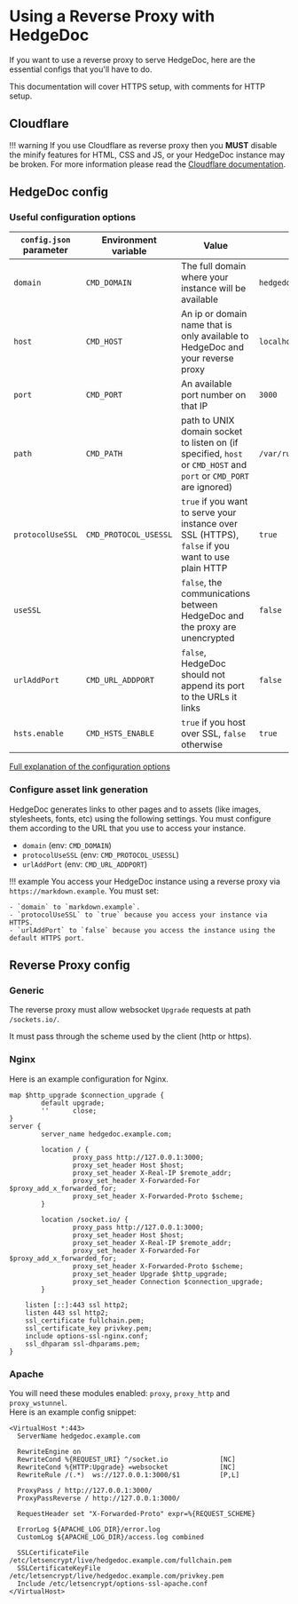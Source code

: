 # Using a Reverse Proxy with HedgeDoc

If you want to use a reverse proxy to serve HedgeDoc, here are the essential
configs that you'll have to do.

This documentation will cover HTTPS setup, with comments for HTTP setup.

## Cloudflare
!!! warning
    If you use Cloudflare as reverse proxy then you **MUST** disable the minify features for HTML, CSS and JS, or your HedgeDoc instance may be broken.
    For more information please read the [Cloudflare documentation](https://support.cloudflare.com/hc/en-us/articles/200168196-How-do-I-minify-HTML-CSS-and-JavaScript-to-optimize-my-site-).

## HedgeDoc config

### Useful configuration options

| `config.json` parameter | Environment variable | Value | Example |
|-------------------------|----------------------|-------|---------|
| `domain` | `CMD_DOMAIN` | The full domain where your instance will be available | `hedgedoc.example.com` |
| `host` | `CMD_HOST` | An ip or domain name that is only available to HedgeDoc and your reverse proxy | `localhost` |
| `port` | `CMD_PORT` | An available port number on that IP | `3000` |
| `path` | `CMD_PATH` | path to UNIX domain socket to listen on (if specified, `host` or `CMD_HOST` and `port` or `CMD_PORT` are ignored) | `/var/run/hedgedoc.sock` |
| `protocolUseSSL` | `CMD_PROTOCOL_USESSL` | `true` if you want to serve your instance over SSL (HTTPS), `false` if you want to use plain HTTP | `true` |
| `useSSL` |  | `false`, the communications between HedgeDoc and the proxy are unencrypted | `false` |
| `urlAddPort` | `CMD_URL_ADDPORT` | `false`, HedgeDoc should not append its port to the URLs it links | `false` |
| `hsts.enable` | `CMD_HSTS_ENABLE` | `true` if you host over SSL, `false` otherwise | `true` |

[Full explanation of the configuration options](../configuration.md)

### Configure asset link generation

HedgeDoc generates links to other pages and to assets (like images, stylesheets, fonts, etc) using the following settings. You must configure them according to the URL that you use to access your instance.

- `domain` (env: `CMD_DOMAIN`)
- `protocolUseSSL` (env: `CMD_PROTOCOL_USESSL`)
- `urlAddPort` (env: `CMD_URL_ADDPORT`)

!!! example
    You access your HedgeDoc instance using a reverse proxy via `https://markdown.example`. You must set:

    - `domain` to `markdown.example`.
    - `protocolUseSSL` to `true` because you access your instance via HTTPS.
    - `urlAddPort` to `false` because you access the instance using the default HTTPS port.


## Reverse Proxy config

### Generic

The reverse proxy must allow websocket `Upgrade` requests at path `/sockets.io/`.

It must pass through the scheme used by the client (http or https).

### Nginx

Here is an example configuration for Nginx.

```
map $http_upgrade $connection_upgrade {
        default upgrade;
        ''      close;
}
server {
        server_name hedgedoc.example.com;

        location / {
                proxy_pass http://127.0.0.1:3000;
                proxy_set_header Host $host; 
                proxy_set_header X-Real-IP $remote_addr; 
                proxy_set_header X-Forwarded-For $proxy_add_x_forwarded_for; 
                proxy_set_header X-Forwarded-Proto $scheme;
        }

        location /socket.io/ {
                proxy_pass http://127.0.0.1:3000;
                proxy_set_header Host $host; 
                proxy_set_header X-Real-IP $remote_addr; 
                proxy_set_header X-Forwarded-For $proxy_add_x_forwarded_for; 
                proxy_set_header X-Forwarded-Proto $scheme;
                proxy_set_header Upgrade $http_upgrade;
                proxy_set_header Connection $connection_upgrade;
        }

    listen [::]:443 ssl http2;
    listen 443 ssl http2;
    ssl_certificate fullchain.pem;
    ssl_certificate_key privkey.pem;
    include options-ssl-nginx.conf;
    ssl_dhparam ssl-dhparams.pem;
}
```
### Apache
You will need these modules enabled: `proxy`, `proxy_http` and `proxy_wstunnel`.  
Here is an example config snippet:
```
<VirtualHost *:443>
  ServerName hedgedoc.example.com

  RewriteEngine on
  RewriteCond %{REQUEST_URI} ^/socket.io             [NC]
  RewriteCond %{HTTP:Upgrade} =websocket             [NC]
  RewriteRule /(.*)  ws://127.0.0.1:3000/$1          [P,L]

  ProxyPass / http://127.0.0.1:3000/
  ProxyPassReverse / http://127.0.0.1:3000/

  RequestHeader set "X-Forwarded-Proto" expr=%{REQUEST_SCHEME}
        
  ErrorLog ${APACHE_LOG_DIR}/error.log
  CustomLog ${APACHE_LOG_DIR}/access.log combined

  SSLCertificateFile /etc/letsencrypt/live/hedgedoc.example.com/fullchain.pem
  SSLCertificateKeyFile /etc/letsencrypt/live/hedgedoc.example.com/privkey.pem
  Include /etc/letsencrypt/options-ssl-apache.conf
</VirtualHost>
```
